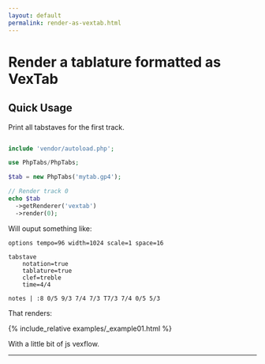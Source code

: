 ```yaml
---
layout: default
permalink: render-as-vextab.html
---
```


# Render a tablature formatted as VexTab

## Quick Usage

Print all tabstaves for the first track.

```php

include 'vendor/autoload.php';

use PhpTabs/PhpTabs;

$tab = new PhpTabs('mytab.gp4');

// Render track 0
echo $tab
  ->getRenderer('vextab')
  ->render(0);

```

Will ouput something like:

```
options tempo=96 width=1024 scale=1 space=16

tabstave
	notation=true
	tablature=true
	clef=treble
	time=4/4

notes | :8 0/5 9/3 7/4 7/3 T7/3 7/4 0/5 5/3

```

That renders:

{% include_relative examples/_example01.html %}

With a little bit of js vexflow.

------------------------------------------------------------------------

<script src="https://raw.githubusercontent.com/0xfe/vexflow/master/releases/vexflow-debug.js"></script>
<script src="https://code.jquery.com/jquery-2.2.0.min.js"></script>

<script>

// render vextabExample01
vextab = VexTabDiv;
$(function() {
  VexTab = vextab.VexTab;
  Artist = vextab.Artist;
  Renderer = Vex.Flow.Renderer;
  Artist.DEBUG = false;
  VexTab.DEBUG = false;
  // Create VexFlow Renderer from canvas element with id #boo
  renderer = new Renderer($('#vextabExample01')[0], Renderer.Backends.SVG);
  // Initialize VexTab artist and parser.
  artist = new Artist(10, 10, 1024, {scale: 0.8});
  vextab = new VexTab(artist);
  function render() {
    try {
      vextab.reset();
      artist.reset();
      vextab.parse($("#vextabExample01Staves").val());
      artist.render(renderer);
      $(".editor-error").text("");
    } catch (e) {
      $(".editor-error").html(e.message.replace(/[\n]/g, '<br/>'));
    }
  }
  $("#vextabExample01Staves").keyup(_.throttle(render, 250));
  render();
});

</script>

